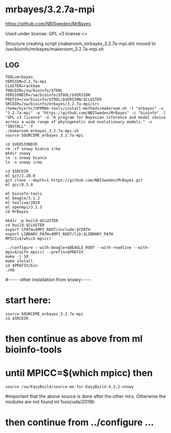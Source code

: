 mrbayes/3.2.7a-mpi
========================

<https://github.com/NBISweden/MrBayes>

Used under license:
GPL v3 license
<>

Structure creating script (makeroom_mrbayes_3.2.7a-mpi.sh) moved to /sw/bioinfo/mrbayes/makeroom_3.2.7a-mpi.sh

LOG
---

    TOOL=mrbayes
    VERSION=3.2.7a-mpi
    CLUSTER=rackham
    TOOLDIR=/sw/bioinfo/$TOOL
    VERSIONDIR=/sw/bioinfo/$TOOL/$VERSION
    PREFIX=/sw/bioinfo/$TOOL/$VERSION/$CLUSTER
    SRCDIR=/sw/bioinfo/mrbayes/3.2.7a-mpi/src
    /home/bjornc/UPPMAX-tools/install-methods/makeroom.sh -t "mrbayes" -v "3.2.7a-mpi" -w "https://github.com/NBISweden/MrBayes" -c "bioinfo" -l "GPL v3 license" -d "A program for Bayesian inference and model choice across a wide range of phylogenetic and evolutionary models." -x "INSTALL" -f
    ./makeroom_mrbayes_3.2.7a-mpi.sh
    source SOURCEME_mrbayes_3.2.7a-mpi

    cd $VERSIONDIR
    rm -rf snowy bianca irma
    mkdir snowy
    ln -s snowy bianca
    ln -s snowy irma

    cd $SRCDIR
    ml git/2.28.0
    git clone --depth=1 https://github.com/NBISweden/MrBayes.git
    ml gcc/8.3.0

    ml bioinfo-tools
    ml beagle/3.1.2
    ml texlive/2019
    ml openmpi/3.1.3
    cd MrBayes

    mkdir -p build-$CLUSTER
    cd build-$CLUSTER
    export CPATH=$MPI_ROOT/include:$CPATH
    export LIBRARY_PATH=$MPI_ROOT/lib:$LIBRARY_PATH
    MPICC=$(which mpicc)

    ../configure --with-beagle=$BEAGLE_ROOT --with-readline --with-mpi=$(with mpicc) --prefix=$PREFIX
    make -j 10
    make install
    cd $PREFIX/bin
    ./mb

#----- other installation from snowy-----
# start here:
    source SOURCEME_mrbayes_3.2.7a-mpi
    cd $SRCDIR
# then continue as above from     ml bioinfo-tools
# until         MPICC=$(which mpicc)   then
    source /sw/EasyBuild/source-me-for-EasyBuild-4.3.2-snowy
 #important that the above source is done after the other ml:s. Otherwise the modules are not found
    ml fosscuda/2019b
# then continue from ../configure ...

